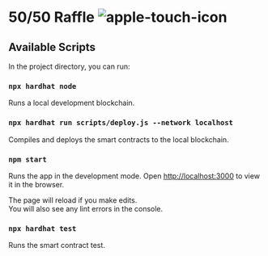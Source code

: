 # 50/50 Raffle ![apple-touch-icon](https://user-images.githubusercontent.com/56480486/121592982-9b545600-c9f8-11eb-8537-59208f3e66f1.png) 

## Available Scripts

In the project directory, you can run:

### `npx hardhat node`

Runs a local development blockchain.

### `npx hardhat run scripts/deploy.js --network localhost`

Compiles and deploys the smart contracts to the local blockchain.

### `npm start`

Runs the app in the development mode.
Open [http://localhost:3000](http://localhost:3000) to view it in the browser.

The page will reload if you make edits.\
You will also see any lint errors in the console.

### `npx hardhat test`

Runs the smart contract test.


